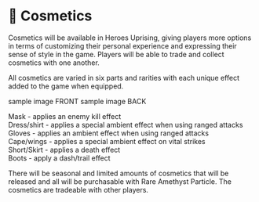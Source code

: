 # 💄 Cosmetics

Cosmetics will be available in Heroes Uprising, giving players more options in terms of customizing their personal experience and expressing their sense of style in the game. Players will be able to trade and collect cosmetics with one another.

All cosmetics are varied in six parts and rarities with each unique effect added to the game when equipped.



sample image FRONT                                                                 sample image BACK





&#x20;  &#x20;



Mask - applies an enemy kill effect\
Dress/shirt - applies a special ambient effect when using ranged attacks\
Gloves - applies an ambient effect when using ranged attacks\
Cape/wings - applies a special ambient effect on vital strikes\
Short/Skirt - applies a death effect\
Boots - apply a dash/trail effect

There will be seasonal and limited amounts of cosmetics that will be released and all will be purchasable with Rare Amethyst Particle. The cosmetics are tradeable with other players.
